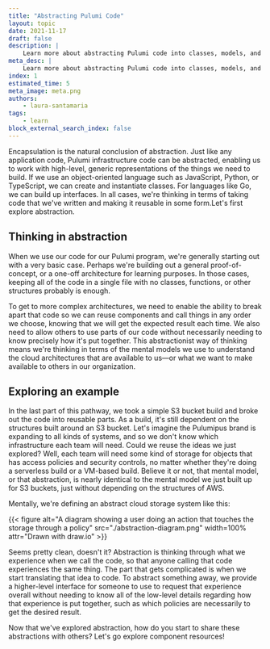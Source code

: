 ```yaml
---
title: "Abstracting Pulumi Code"
layout: topic
date: 2021-11-17
draft: false
description: |
    Learn more about abstracting Pulumi code into classes, models, and objects.
meta_desc: |
    Learn more about abstracting Pulumi code into classes, models, and objects.
index: 1
estimated_time: 5
meta_image: meta.png
authors:
    - laura-santamaria
tags:
    - learn
block_external_search_index: false
---
```


Encapsulation is the natural conclusion of abstraction. Just like any application code, Pulumi infrastructure code can be abstracted, enabling us to work with high-level, generic representations of the things we need to build. If we use an object-oriented language such as JavaScript, Python, or TypeScript, we can create and instantiate classes. For languages like Go, we can build up interfaces. In all cases, we're thinking in terms of taking code that we've written and making it reusable in some form.Let's first explore abstraction.

## Thinking in abstraction

When we use our code for our Pulumi program, we're generally starting out with a very basic case. Perhaps we're building out a general proof-of-concept, or a one-off architecture for learning purposes. In those cases, keeping all of the code in a single file with no classes, functions, or other structures probably is enough.

To get to more complex architectures, we need to enable the ability to break apart that code so we can reuse components and call things in any order we choose, knowing that we will get the expected result each time. We also need to allow others to use parts of our code without necessarily needing to know precisely how it's put together. This abstractionist way of thinking means we're thinking in terms of the mental models we use to understand the cloud architectures that are available to us&mdash;or what we want to make available to others in our organization.

## Exploring an example

In the last part of this pathway, we took a simple S3 bucket build and broke out the code into reusable parts. As a build, it's still dependent on the structures built around an S3 bucket. Let's imagine the Pulumipus brand is expanding to all kinds of systems, and so we don't know which infrastructure each team will need. Could we reuse the ideas we just explored? Well, each team will need some kind of storage for objects that has access policies and security controls, no matter whether they're doing a serverless build or a VM-based build. Believe it or not, that mental model, or that abstraction, is nearly identical to the mental model we just built up for S3 buckets, just without depending on the structures of AWS.

Mentally, we're defining an abstract cloud storage system like this:

{{< figure alt="A diagram showing a user doing an action that touches the storage through a policy" src="./abstraction-diagram.png" width=100% attr="Drawn with draw.io" >}}

Seems pretty clean, doesn't it? Abstraction is thinking through what we experience when we call the code, so that anyone calling that code experiences the same thing. The part that gets complicated is when we start translating that idea to code. To abstract something away, we provide a higher-level interface for someone to use to request that experience overall without needing to know all of the low-level details regarding how that experience is put together, such as which policies are necessarily to get the desired result.

Now that we've explored abstraction, how do you start to share these abstractions with others? Let's go explore component resources!
